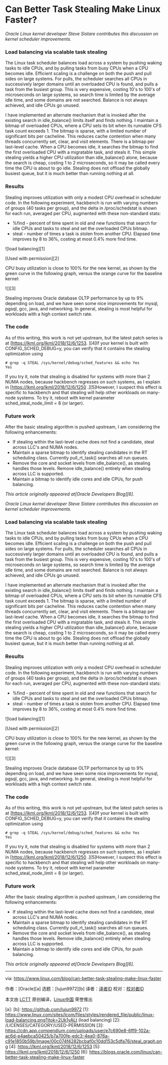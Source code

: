 [#]: collector: (lujun9972)
[#]: translator: (wxy)
[#]: reviewer: ( )
[#]: publisher: ( )
[#]: url: ( )
[#]: subject: (Can Better Task Stealing Make Linux Faster?)
[#]: via: (https://www.linux.com/blog/can-better-task-stealing-make-linux-faster)
[#]: author: (Oracle )

Can Better Task Stealing Make Linux Faster?
======

_Oracle Linux kernel developer Steve Sistare contributes this discussion on kernel scheduler improvements._

### Load balancing via scalable task stealing

The Linux task scheduler balances load across a system by pushing waking tasks to idle CPUs, and by pulling tasks from busy CPUs when a CPU becomes idle. Efficient scaling is a challenge on both the push and pull sides on large systems. For pulls, the scheduler searches all CPUs in successively larger domains until an overloaded CPU is found, and pulls a task from the busiest group. This is very expensive, costing 10's to 100's of microseconds on large systems, so search time is limited by the average idle time, and some domains are not searched. Balance is not always achieved, and idle CPUs go unused.

I have implemented an alternate mechanism that is invoked after the existing search in idle_balance() limits itself and finds nothing. I maintain a bitmap of overloaded CPUs, where a CPU sets its bit when its runnable CFS task count exceeds 1. The bitmap is sparse, with a limited number of significant bits per cacheline. This reduces cache contention when many threads concurrently set, clear, and visit elements. There is a bitmap per last-level cache. When a CPU becomes idle, it searches the bitmap to find the first overloaded CPU with a migratable task, and steals it. This simple stealing yields a higher CPU utilization than idle_balance() alone, because the search is cheap, costing 1 to 2 microseconds, so it may be called every time the CPU is about to go idle. Stealing does not offload the globally busiest queue, but it is much better than running nothing at all.

### Results

Stealing improves utilization with only a modest CPU overhead in scheduler code. In the following experiment, hackbench is run with varying numbers of groups (40 tasks per group), and the delta in /proc/schedstat is shown for each run, averaged per CPU, augmented with these non-standard stats:

  * %find - percent of time spent in old and new functions that search for idle CPUs and tasks to steal and set the overloaded CPUs bitmap.
  * steal - number of times a task is stolen from another CPU. Elapsed time improves by 8 to 36%, costing at most 0.4% more find time.



![load balancing][1]

[Used with permission][2]

​​CPU busy utilization is close to 100% for the new kernel, as shown by the green curve in the following graph, versus the orange curve for the baseline kernel:

![][3]

Stealing improves Oracle database OLTP performance by up to 9% depending on load, and we have seen some nice improvements for mysql, pgsql, gcc, java, and networking. In general, stealing is most helpful for workloads with a high context switch rate.

### The code

As of this writing, this work is not yet upstream, but the latest patch series is at [https://lkml.org/lkml/2018/12/6/1253. ][4]If your kernel is built with CONFIG_SCHED_DEBUG=y, you can verify that it contains the stealing optimization using

```
# grep -q STEAL /sys/kernel/debug/sched_features && echo Yes
Yes
```

If you try it, note that stealing is disabled for systems with more than 2 NUMA nodes, because hackbench regresses on such systems, as I explain in [https://lkml.org/lkml/2018/12/6/1250 .][5]However, I suspect this effect is specific to hackbench and that stealing will help other workloads on many-node systems. To try it, reboot with kernel parameter sched_steal_node_limit = 8 (or larger).

### Future work

After the basic stealing algorithm is pushed upstream, I am considering the following enhancements:

  * If stealing within the last-level cache does not find a candidate, steal across LLC's and NUMA nodes.
  * Maintain a sparse bitmap to identify stealing candidates in the RT scheduling class. Currently pull_rt_task() searches all run queues.
  * Remove the core and socket levels from idle_balance(), as stealing handles those levels. Remove idle_balance() entirely when stealing across LLC is supported.
  * Maintain a bitmap to identify idle cores and idle CPUs, for push balancing.



_This article originally appeared at[Oracle Developers Blog][6]._

_Oracle Linux kernel developer Steve Sistare contributes this discussion on kernel scheduler improvements._

### Load balancing via scalable task stealing

The Linux task scheduler balances load across a system by pushing waking tasks to idle CPUs, and by pulling tasks from busy CPUs when a CPU becomes idle. Efficient scaling is a challenge on both the push and pull sides on large systems. For pulls, the scheduler searches all CPUs in successively larger domains until an overloaded CPU is found, and pulls a task from the busiest group. This is very expensive, costing 10's to 100's of microseconds on large systems, so search time is limited by the average idle time, and some domains are not searched. Balance is not always achieved, and idle CPUs go unused.

I have implemented an alternate mechanism that is invoked after the existing search in idle_balance() limits itself and finds nothing. I maintain a bitmap of overloaded CPUs, where a CPU sets its bit when its runnable CFS task count exceeds 1. The bitmap is sparse, with a limited number of significant bits per cacheline. This reduces cache contention when many threads concurrently set, clear, and visit elements. There is a bitmap per last-level cache. When a CPU becomes idle, it searches the bitmap to find the first overloaded CPU with a migratable task, and steals it. This simple stealing yields a higher CPU utilization than idle_balance() alone, because the search is cheap, costing 1 to 2 microseconds, so it may be called every time the CPU is about to go idle. Stealing does not offload the globally busiest queue, but it is much better than running nothing at all.

### Results

Stealing improves utilization with only a modest CPU overhead in scheduler code. In the following experiment, hackbench is run with varying numbers of groups (40 tasks per group), and the delta in /proc/schedstat is shown for each run, averaged per CPU, augmented with these non-standard stats:

  * %find - percent of time spent in old and new functions that search for idle CPUs and tasks to steal and set the overloaded CPUs bitmap.
  * steal - number of times a task is stolen from another CPU. Elapsed time improves by 8 to 36%, costing at most 0.4% more find time.



![load balancing][1]

[Used with permission][2]

​​CPU busy utilization is close to 100% for the new kernel, as shown by the green curve in the following graph, versus the orange curve for the baseline kernel:

![][3]

Stealing improves Oracle database OLTP performance by up to 9% depending on load, and we have seen some nice improvements for mysql, pgsql, gcc, java, and networking. In general, stealing is most helpful for workloads with a high context switch rate.

### The code

As of this writing, this work is not yet upstream, but the latest patch series is at [https://lkml.org/lkml/2018/12/6/1253. ][4]If your kernel is built with CONFIG_SCHED_DEBUG=y, you can verify that it contains the stealing optimization using

```
# grep -q STEAL /sys/kernel/debug/sched_features && echo Yes
Yes
```

If you try it, note that stealing is disabled for systems with more than 2 NUMA nodes, because hackbench regresses on such systems, as I explain in [https://lkml.org/lkml/2018/12/6/1250 .][5]However, I suspect this effect is specific to hackbench and that stealing will help other workloads on many-node systems. To try it, reboot with kernel parameter sched_steal_node_limit = 8 (or larger).

### Future work

After the basic stealing algorithm is pushed upstream, I am considering the following enhancements:

  * If stealing within the last-level cache does not find a candidate, steal across LLC's and NUMA nodes.
  * Maintain a sparse bitmap to identify stealing candidates in the RT scheduling class. Currently pull_rt_task() searches all run queues.
  * Remove the core and socket levels from idle_balance(), as stealing handles those levels. Remove idle_balance() entirely when stealing across LLC is supported.
  * Maintain a bitmap to identify idle cores and idle CPUs, for push balancing.



_This article originally appeared at[Oracle Developers Blog][6]._

--------------------------------------------------------------------------------

via: https://www.linux.com/blog/can-better-task-stealing-make-linux-faster

作者：[Oracle][a]
选题：[lujun9972][b]
译者：[译者ID](https://github.com/译者ID)
校对：[校对者ID](https://github.com/校对者ID)

本文由 [LCTT](https://github.com/LCTT/TranslateProject) 原创编译，[Linux中国](https://linux.cn/) 荣誉推出

[a]: 
[b]: https://github.com/lujun9972
[1]: https://www.linux.com/sites/lcom/files/styles/rendered_file/public/linux-load-balancing.png?itok=2Uk1yALt (load balancing)
[2]: /LICENSES/CATEGORY/USED-PERMISSION
[3]: https://cdn.app.compendium.com/uploads/user/e7c690e8-6ff9-102a-ac6d-e4aebca50425/b7a700fe-edc3-4ea0-876a-c91e1850b59b/Image/00c074f4282bcbaf0c10dd153c5dfa76/steal_graph.png
[4]: https://lkml.org/lkml/2018/12/6/1253
[5]: https://lkml.org/lkml/2018/12/6/1250
[6]: https://blogs.oracle.com/linux/can-better-task-stealing-make-linux-faster
